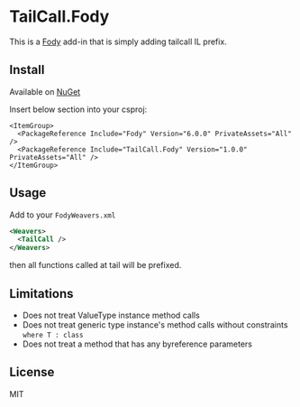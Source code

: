 # TailCall.Fody
This is a [Fody](https://github.com/Fody/Fody) add-in that is simply adding tailcall IL prefix.

## Install
Available on [NuGet](https://www.nuget.org/packages/TailCall.Fody)

Insert below section into your csproj:

```csproj
<ItemGroup>
  <PackageReference Include="Fody" Version="6.0.0" PrivateAssets="All" />
  <PackageReference Include="TailCall.Fody" Version="1.0.0" PrivateAssets="All" />
</ItemGroup>
```

## Usage
Add <TailCall /> to your `FodyWeavers.xml`

```xml
<Weavers>
  <TailCall />
</Weavers>
```

then all functions called at tail will be prefixed.

## Limitations
* Does not treat ValueType instance method calls
* Does not treat generic type instance's method calls without constraints `where T : class`
* Does not treat a method that has any byreference parameters

## License
MIT
